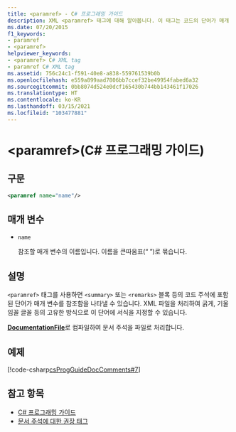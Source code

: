 ```yaml
---
title: <paramref> - C# 프로그래밍 가이드
description: XML <paramref> 태그에 대해 알아봅니다. 이 태그는 코드의 단어가 매개 변수임을 나타내는 방법을 제공합니다.
ms.date: 07/20/2015
f1_keywords:
- paramref
- <paramref>
helpviewer_keywords:
- <paramref> C# XML tag
- paramref C# XML tag
ms.assetid: 756c24c1-f591-40e8-a838-559761539b0b
ms.openlocfilehash: e559a899aad7806bb7ccef32be49954fabed6a32
ms.sourcegitcommit: 0bb8074d524e0dcf165430b744bb143461f17026
ms.translationtype: HT
ms.contentlocale: ko-KR
ms.lasthandoff: 03/15/2021
ms.locfileid: "103477881"
---
```

# <a name="paramref-c-programming-guide"></a>\<paramref>(C# 프로그래밍 가이드)

## <a name="syntax"></a>구문

```xml
<paramref name="name"/>
```

## <a name="parameters"></a>매개 변수

- `name`

  참조할 매개 변수의 이름입니다. 이름을 큰따옴표(“ ”)로 묶습니다.

## <a name="remarks"></a>설명

`<paramref>` 태그를 사용하면 `<summary>` 또는 `<remarks>` 블록 등의 코드 주석에 포함된 단어가 매개 변수를 참조함을 나타낼 수 있습니다. XML 파일을 처리하여 굵게, 기울임꼴 글꼴 등의 고유한 방식으로 이 단어에 서식을 지정할 수 있습니다.

[**DocumentationFile**](../../language-reference/compiler-options/output.md#documentationfile)로 컴파일하여 문서 주석을 파일로 처리합니다.

## <a name="example"></a>예제

[!code-csharp[csProgGuideDocComments#7](~/samples/snippets/csharp/VS_Snippets_VBCSharp/csProgGuideDocComments/CS/DocComments.cs#7)]

## <a name="see-also"></a>참고 항목

- [C# 프로그래밍 가이드](../index.md)
- [문서 주석에 대한 권장 태그](./recommended-tags-for-documentation-comments.md)
